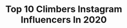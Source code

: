 ---
title: Top 10 Climbers Instagram Influencers In 2020
description: Identify the most popular Instagram accounts on inBeat.
platform: Instagram
profiles:
  - username: "bethrodden"
    fullname: >-
      bethrodden
    location: "United States"
    followers: 51912
    engagement: 918
    commentsToLikes: 0.025939
    avatar: "https://scontent-ams4-1.cdninstagram.com/v/t51.2885-19/10948640_417070905150783_1681715483_a.jpg?_nc_ht=scontent-ams4-1.cdninstagram.com&_nc_ohc=8ItziKDl2MgAX8cshHF&oh=db5e0f1be78b68d31ab2cf22cfb31cc1&oe=5EB94FA4"
    verified: false
    hashtags: "#orambassador, #lastdaybestday, #yosemitebouldering, #orambassador"
  - username: "vagabondhearts"
    fullname: >-
      andrea ference 🇨🇦🇦🇹
    location: "Canada"
    followers: 312683
    engagement: 692
    commentsToLikes: 0.016119
    avatar: "https://scontent-ams4-1.cdninstagram.com/v/t51.2885-19/s320x320/87432270_195728718341682_3276275364912955392_n.jpg?_nc_ht=scontent-ams4-1.cdninstagram.com&_nc_ohc=U3TiInY72oYAX_zQ3YI&oh=d0f9e648f04fdbae74087bb21fe59f6f&oe=5EB992F9"
    verified: false
    hashtags: "#dolomites, #fujifilmpartner, #ad, #bikini"
  - username: "mariajazzi"
    fullname: >-
      Maria|ماريا
    location: ""
    followers: 5676
    engagement: 866
    commentsToLikes: 0.109343
    avatar: "https://scontent-ams4-1.cdninstagram.com/v/t51.2885-19/s320x320/79786012_2950750378291451_1547272495348842496_n.jpg?_nc_ht=scontent-ams4-1.cdninstagram.com&_nc_ohc=ajeaSXyPnlUAX-x-P-b&oh=479c9bda32a4569932968f6055f8a710&oe=5EBB4088"
    verified: false
    hashtags: "#snowday, #snowdays, #photooftheday, #canonphotography"
  - username: "splatterflower"
    fullname: >-
      Phillip Booth
    location: "Australia"
    followers: 6629
    engagement: 821
    commentsToLikes: 0.077452
    avatar: "https://scontent-ams4-1.cdninstagram.com/v/t51.2885-19/s320x320/73457432_3031106753781389_5243189095911391232_n.jpg?_nc_ht=scontent-ams4-1.cdninstagram.com&_nc_ohc=v-J-hP3kUPIAX9Dgls9&oh=f180c60bc70c8912ac40e255d10fade7&oe=5EB94CC4"
    verified: false
    hashtags: "#sydney, #hanoi, #vietnam, #phillipboothphotography"
  - username: "sarahal06"
    fullname: >-
      Sarahal06
    location: "France"
    followers: 18355
    engagement: 1757
    commentsToLikes: 0.020156
    avatar: "https://scontent-ams4-1.cdninstagram.com/v/t51.2885-19/s320x320/61776167_1061909220679023_465618924977782784_n.jpg?_nc_ht=scontent-ams4-1.cdninstagram.com&_nc_ohc=mwPZZPcG2N0AX_rI5TO&oh=da8ec0c26c13f4171407e72e8bbeedb0&oe=5EBB9E05"
    verified: false
    hashtags: "#sigil, #eaudelune, #pagan, #blacksalt"
  - username: "semadogan._"
    fullname: >-
      Sema Doğan
    location: "Turkey"
    followers: 12228
    engagement: 1171
    commentsToLikes: 0.032965
    avatar: "https://scontent-ssn1-1.cdninstagram.com/v/t51.2885-19/s320x320/79741191_580016402818853_4443074475788861440_n.jpg?_nc_ht=scontent-ssn1-1.cdninstagram.com&_nc_ohc=AtMRYUWolQYAX80JETk&oh=aa3633baf972795067bdb72f4a54924d&oe=5EA758DD"
    verified: false
    hashtags: "#kamp, #kapadokyabalon, #instagram, #antalyaalanya"
  - username: "imogenclimbs"
    fullname: >-
      Imogen Horrocks
    location: "United Kingdom"
    followers: 42700
    engagement: 723
    commentsToLikes: 0.010884
    avatar: "https://scontent-lhr8-1.cdninstagram.com/v/t51.2885-19/s320x320/79347956_590739371717791_4976242803857162240_n.jpg?_nc_ht=scontent-lhr8-1.cdninstagram.com&_nc_ohc=HtlakI1GnvgAX9RnW4i&oh=a13d351a3f1a9608860762be611d246c&oe=5EB97EF1"
    verified: false
    hashtags: "#bestrong, #gbtitans, #domsaregreat, #homeboard"
  - username: "eric.karlsson.bouldering"
    fullname: >-
      Eric Karlsson
    location: "Sweden"
    followers: 29353
    engagement: 750
    commentsToLikes: 0.012416
    avatar: "https://scontent-lht6-1.cdninstagram.com/v/t51.2885-19/s320x320/29093262_606820489654410_9179855935017844736_n.jpg?_nc_ht=scontent-lht6-1.cdninstagram.com&_nc_ohc=trbYR4GP4sAAX-To5LK&oh=ba593e3edb9510c88fccc884a6ad609a&oe=5EB8B002"
    verified: false
    hashtags: "#trainingday, #climbing, #training, #rockclimbing"
  - username: "jakestormoen"
    fullname: >-
      Jake Stormoen
    location: "United Kingdom"
    followers: 11300
    engagement: 1153
    commentsToLikes: 0.064190
    avatar: "https://scontent-ams4-1.cdninstagram.com/v/t51.2885-19/s320x320/37644788_425694687937783_9049153848203018240_n.jpg?_nc_ht=scontent-ams4-1.cdninstagram.com&_nc_ohc=_UZoncXBFK4AX9OzN-i&oh=7dcd778d9dee23baf58fb0e89b535373&oe=5EBA5BC0"
    verified: true
    hashtags: "#favoriteperson, #extincttv, #castlediehard, #bookwormandthebeast"
  - username: "anett.climbing"
    fullname: >-
      Climber⭐travel with dogs🐾🐾👣
    location: "Poland"
    followers: 37774
    engagement: 333
    commentsToLikes: 0.034795
    avatar: "https://scontent-lht6-1.cdninstagram.com/v/t51.2885-19/s320x320/53566472_371491690116173_4516701094394462208_n.jpg?_nc_ht=scontent-lht6-1.cdninstagram.com&_nc_ohc=s_q_mFGG8TcAX98BMLd&oh=3aa9e520c3b1ee73b0223ea604973dd4&oe=5EB91BEE"
    verified: false
    hashtags: "#gory, #letsgetwinterready, #natureisourplayground, #moderhiker"
---